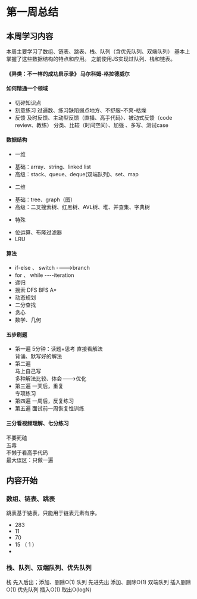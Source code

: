 # 第一周总结
## 本周学习内容
本周主要学习了数组、链表、跳表、栈、队列（含优先队列、双端队列）
基本上掌握了这些数据结构的特点和应用。
之前使用JS实现过队列、栈和链表。


#### 《异类：不一样的成功启示录》 马尔科姆-格拉德威尔
#### 如何精通一个领域
* 切碎知识点
* 刻意练习
    过遍数、练习缺陷弱点地方、不舒服-不爽-枯燥 
* 反馈
    及时反馈、主动型反馈（直播、高手代码）、被动式反馈（code review、教练）
    分类、比较（时间空间）、加强 、多写、测试case

#### 数据结构
+ 一维
- 基础：array、string、linked list
- 高级：stack、queue、deque(双端队列)、set、map 
+ 二维
- 基础：tree、graph（图）
- 高级：二叉搜索树、红黑树、AVL树、堆、并查集、字典树
+ 特殊
- 位运算、布隆过滤器
- LRU

#### 算法
* if-else 、 switch  ---->branch
* for 、 while  ----iteration
* 递归
* 搜索 DFS BFS A*
* 动态规划
* 二分查找
* 贪心
* 数学、几何


#### 五步刷题
* 第一遍
    5分钟：读题+思考
    直接看解法  
    背诵、默写好的解法  
* 第二遍  
    马上自己写  
    多种解法比较、体会--->优化
* 第三遍 
    一天后，重复  
   专项练习  
* 第四遍
    一周后，反复练习
* 第五遍
    面试前一周恢复性训练

#### 三分看视频理解、七分练习
不要死磕  
五毒  
不懒于看高手代码  
最大误区：只做一遍

## 内容开始
### 数组、链表、跳表
跳表基于链表，只能用于链表元素有序。
+ 283
+ 11
+ 70
+ 15 （ 1 ）
+ 


### 栈、队列、双端队列、优先队列

栈 先入后出；添加、删除O(1)
队列 先进先出 添加、删除O(1)
双端队列 插入删除O(1)
优先队列 插入O(1) 取出O(logN)
